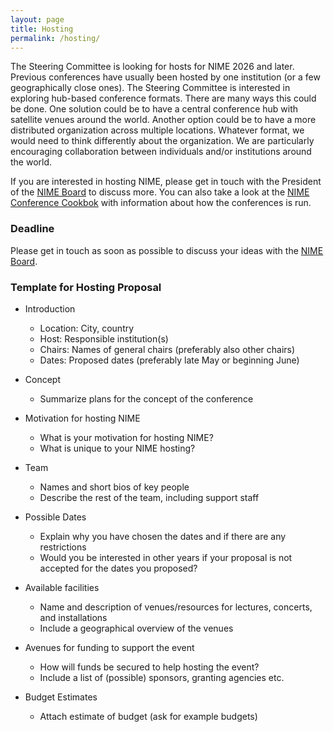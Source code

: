 ```yaml
---
layout: page
title: Hosting
permalink: /hosting/
---
```


The Steering Committee is looking for hosts for NIME 2026 and later. Previous conferences have usually been hosted by one institution (or a few geographically close ones). The Steering Committee is interested in exploring hub-based conference formats. There are many ways this could be done. One solution could be to have a central conference hub with satellite venues around the world. Another option could be to have a more distributed organization across multiple locations. Whatever format, we would need to think differently about the organization. We are particularly encouraging collaboration between individuals and/or institutions around the world.

If you are interested in hosting NIME, please get in touch with the President of the [NIME Board](https://www.nime.org/board/) to discuss more. You can also take a look at the [NIME Conference Cookbok](https://nime.gitbook.io/conference-cookbok/) with information about how the conferences is run.

### Deadline

Please get in touch as soon as possible to discuss your ideas with the [NIME Board](https://www.nime.org/board/).


### Template for Hosting Proposal

- Introduction
    - Location: City, country
    - Host: Responsible institution(s)
    - Chairs: Names of general chairs (preferably also other chairs)
    - Dates: Proposed dates (preferably late May or beginning June)

- Concept
    - Summarize plans for the concept of the conference

- Motivation for hosting NIME
    - What is your motivation for hosting NIME?
    - What is unique to your NIME hosting?

- Team
   - Names and short bios of key people
   - Describe the rest of the team, including support staff

- Possible Dates
    - Explain why you have chosen the dates and if there are any restrictions
    - Would you be interested in other years if your proposal is not accepted for the dates you proposed?

- Available facilities
    - Name and description of venues/resources for lectures, concerts, and installations
    - Include a geographical overview of the venues

- Avenues for funding to support the event
    - How will funds be secured to help hosting the event?
    - Include a list of (possible) sponsors, granting agencies etc.

- Budget Estimates
    - Attach estimate of budget (ask for example budgets)
